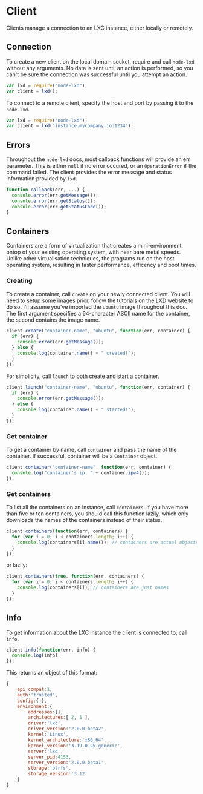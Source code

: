 # Client

Clients manage a connection to an LXC instance, either locally or remotely.

## Connection

To create a new client on the local domain socket, require and call `node-lxd` without any arguments. No data is sent until an action is performed, so you can't be sure the connection was successful until you attempt an action.

```js
var lxd = require("node-lxd");
var client = lxd();
```

To connect to a remote client, specify the host and port by passing it to the `node-lxd`.

```js
var lxd = require("node-lxd");
var client = lxd("instance.mycompany.io:1234");
```

## Errors

Throughout the `node-lxd` docs, most callback functions will provide an err parameter. This is either `null` if no error occured, or an `OperationError` if the command failed. The client provides the error message and status information provided by `lxd`.

```js
function callback(err, ...) {
  console.error(err.getMessage());
  console.error(err.getStatus());
  console.error(err.getStatusCode());
}
```

## Containers

Containers are a form of virtualization that creates a mini-environment ontop of your existing operating system, with near bare metal speeds. Unlike other virtualisation techniques, the programs run on the host operating system, resulting in faster performance, efficency and boot times.

### Creating

To create a container, call `create` on your newly connected client. You will need to setup some images prior, follow the tutorials on the LXD website to do so. I'll assume you've imported the `ubuntu` image throughout this doc. The first argument specifies a 64-character ASCII name for the container, the second contains the image name.

```js
client.create("container-name", "ubuntu", function(err, container) {
  if (err) {
    console.error(err.getMessage());
  } else {
    console.log(container.name() + " created!");
  }
});
```

For simplicity, call `launch` to both create and start a container.

```js
client.launch("container-name", "ubuntu", function(err, container) {
  if (err) {
    console.error(err.getMessage());
  } else {
    console.log(container.name() + " started!");
  }
});
```

### Get container

To get a container by name, call `container` and pass the name of the container. If successful, container will be a `Container` object.

```js
client.container("container-name", function(err, container) {
  console.log("container's ip: " + container.ipv4());
});
```

### Get containers

To list all the containers on an instance, call `containers`. If you have more than five or ten containers, you should call this function lazily, which only downloads the names of the containers instead of their status.

```js
client.containers(function(err, containers) {
  for (var i = 0; i < containers.length; i++) {
    console.log(containers[i].name()); // containers are actual objects
  }
});
```

or lazily:

```js
client.containers(true, function(err, containers) {
  for (var i = 0; i < containers.length; i++) {
    console.log(containers[i]); // containers are just names
  }
});
```

## Info

To get information about the LXC instance the client is connected to, call `info`.

```js
client.info(function(err, info) {
  console.log(info);
});
```

This returns an object of this format:

```js
{
    api_compat:1,
    auth:'trusted',
    config:{ },
    environment:{
        addresses:[],
        architectures:[ 2, 1 ],
        driver:'lxc',
        driver_version:'2.0.0.beta2',
        kernel:'Linux',
        kernel_architecture:'x86_64',
        kernel_version:'3.19.0-25-generic',
        server:'lxd',
        server_pid:4153,
        server_version:'2.0.0.beta1',
        storage:'btrfs',
        storage_version:'3.12'
    }
}
```
